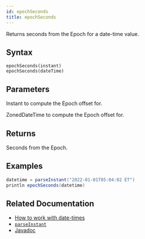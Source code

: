 ```yaml
---
id: epochSeconds
title: epochSeconds
---
```


Returns seconds from the Epoch for a date-time value.

## Syntax

```
epochSeconds(instant)
epochSeconds(dateTime)
```

## Parameters

<ParamTable>
<Param name="instant" type="Instant">

Instant to compute the Epoch offset for.

</Param>
<Param name="dateTime" type="ZonedDateTime">

ZonedDateTime to compute the Epoch offset for.

</Param>
</ParamTable>

## Returns

Seconds from the Epoch.

## Examples

```groovy order=null
datetime = parseInstant("2022-01-01T05:04:02 ET")
println epochSeconds(datetime)
```

## Related Documentation

- [How to work with date-times](../../../how-to-guides/work-with-date-time.md)
- [`parseInstant`](./parseInstant.md)
- [Javadoc](<https://deephaven.io/core/javadoc/io/deephaven/time/DateTimeUtils.html#epochSeconds(java.time.Instant)>)
